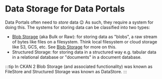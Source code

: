 # Data Storage for Data Portals

Data Portals often need to *store* data 😉 As such, they require a system for doing this. The systems for storing data can be classified into two types:

* [Blob Storage][] (aka Bulk or Raw): for storing data as "blobs", a raw stream of bytes like files on a filesystem. Think local filesystem or cloud storage like S3, GCS, etc. See [Blob Storage][] for more on this.
* Structured Storage: for storing data in a structured way e.g. tabular data in a relational database or "documents" in a document database.

:::tip
In CKAN 2 Blob Storage (and associated functionality) was known as FileStore and Structured Storage was known as DataStore.
:::

[Blob Storage]: /blob-storage/
